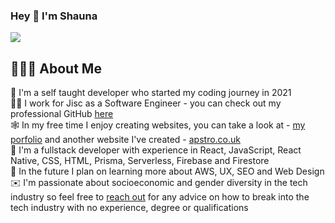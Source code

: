 ### Hey 👋 I'm Shauna 
![](https://komarev.com/ghpvc/?username=shaunapenistone&color=ff69b4&style=plastic)

## 👩🏻‍💻 About Me 
🚀 I'm a self taught developer who started my coding journey in 2021
<br>
💪🏻 I work for Jisc as a Software Engineer - you can check out my professional GitHub <a href="https://github.com/shaunajisc">here</a>
<br>
🕸 In my free time I enjoy creating websites, you can take a look at - <a href="https://shauna-portfolio.herokuapp.com">my porfolio</a> and another website I've created - <a href="http://apstro.co.uk/">apstro.co.uk</a>
<br>
🤍 I'm a fullstack developer with experience in React, JavaScript, React Native, CSS, HTML, Prisma, Serverless, Firebase and Firestore
<br>
🔮 In the future I plan on learning more about AWS, UX, SEO and Web Design
<br>
✉️ I'm passionate about socioeconomic and gender diversity in the tech industry so feel free to <a href="https://www.linkedin.com/in/shauna-penistone-aa3437174/">reach out</a> for any advice on how to break into the tech industry with no experience, degree or qualifications 
<br>


